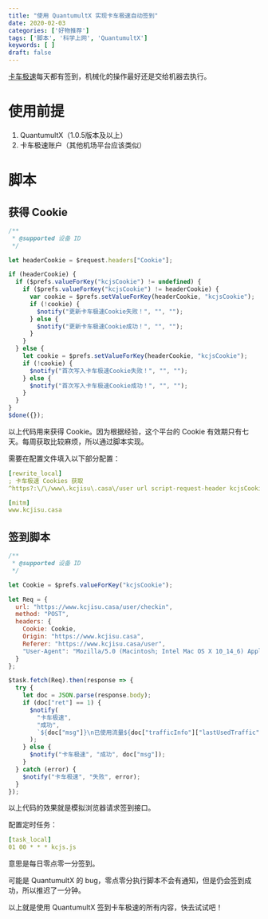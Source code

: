 ```yaml
---
title: "使用 QuantumultX 实现卡车极速自动签到"
date: 2020-02-03
categories: ['好物推荐']
tags: ['脚本', '科学上网', 'QuantumultX']
keywords: [ ]
draft: false
---
```


[卡车极速](http://m8.pw/mddv)每天都有签到，机械化的操作最好还是交给机器去执行。

<!-- more -->

# 使用前提

1. QuantumultX（1.0.5版本及以上）
2. 卡车极速账户（其他机场平台应该类似）

# 脚本

## 获得 Cookie

```javascript
/**
 * @supported 设备 ID
 */

let headerCookie = $request.headers["Cookie"];

if (headerCookie) {
  if ($prefs.valueForKey("kcjsCookie") != undefined) {
    if ($prefs.valueForKey("kcjsCookie") != headerCookie) {
      var cookie = $prefs.setValueForKey(headerCookie, "kcjsCookie");
      if (!cookie) {
        $notify("更新卡车极速Cookie失败！", "", "");
      } else {
        $notify("更新卡车极速Cookie成功！", "", "");
      }
    }
  } else {
    let cookie = $prefs.setValueForKey(headerCookie, "kcjsCookie");
    if (!cookie) {
      $notify("首次写入卡车极速Cookie失败！", "", "");
    } else {
      $notify("首次写入卡车极速Cookie成功！", "", "");
    }
  }
}
$done({});
```

以上代码用来获得 Cookie。因为根据经验，这个平台的 Cookie 有效期只有七天。每周获取比较麻烦，所以通过脚本实现。

需要在配置文件填入以下部分配置：

```yaml
[rewrite_local]
; 卡车极速 Cookies 获取
^https?:\/\/www\.kcjisu\.casa\/user url script-request-header kcjsCookie.js

[mitm]
www.kcjisu.casa
```

## 签到脚本

```javascript
/**
 * @supported 设备 ID
 */

let Cookie = $prefs.valueForKey("kcjsCookie");

let Req = {
  url: "https://www.kcjisu.casa/user/checkin",
  method: "POST",
  headers: {
    Cookie: Cookie,
    Origin: "https://www.kcjisu.casa",
    Referer: "https://www.kcjisu.casa/user",
    "User-Agent": "Mozilla/5.0 (Macintosh; Intel Mac OS X 10_14_6) AppleWebKit/537.36 (KHTML, like Gecko) Chrome/79.0.3945.130 Safari/537.36"
  }
};

$task.fetch(Req).then(response => {
  try {
    let doc = JSON.parse(response.body);
    if (doc["ret"] == 1) {
      $notify(
        "卡车极速",
        "成功",
        `${doc["msg"]}\n已使用流量${doc["trafficInfo"]["lastUsedTraffic"]}\n剩余流量${doc["trafficInfo"]["unUsedTraffic"]}`
      );
    } else {
      $notify("卡车极速", "成功", doc["msg"]);
    }
  } catch (error) {
    $notify("卡车极速", "失败", error);
  }
});
```

以上代码的效果就是模拟浏览器请求签到接口。

配置定时任务：

```yaml
[task_local]
01 00 * * * kcjs.js
```

意思是每日零点零一分签到。

可能是 QuantumultX 的 bug，零点零分执行脚本不会有通知，但是仍会签到成功，所以推迟了一分钟。

以上就是使用 QuantumultX 签到卡车极速的所有内容，快去试试吧！